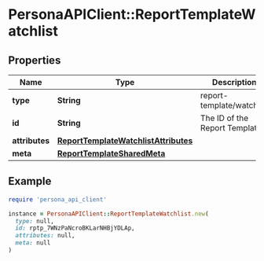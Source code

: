 # PersonaAPIClient::ReportTemplateWatchlist

## Properties

| Name | Type | Description | Notes |
| ---- | ---- | ----------- | ----- |
| **type** | **String** | report-template/watchlist | [optional] |
| **id** | **String** | The ID of the Report Template | [optional] |
| **attributes** | [**ReportTemplateWatchlistAttributes**](ReportTemplateWatchlistAttributes.md) |  | [optional] |
| **meta** | [**ReportTemplateSharedMeta**](ReportTemplateSharedMeta.md) |  | [optional] |

## Example

```ruby
require 'persona_api_client'

instance = PersonaAPIClient::ReportTemplateWatchlist.new(
  type: null,
  id: rptp_7WNzPaNcroBKLarNHBjYDLAp,
  attributes: null,
  meta: null
)
```

